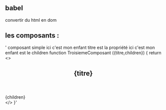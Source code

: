 ## babel
convertir du html en dom
## les composants :
'<Composant /> composant simple
<TroisiemeComposant titre='Ma super page'>ici c'est mon enfant</TroisiemeComposant>
titre est la propriété
ici c'est mon enfant est le children
function TroisiemeComposant ({titre,children}) 
{
    return <>
        <article>
            <header>
                <h1>{titre}</h1>
            </header>
             {children}
        </article>
        </>
    }'
## 